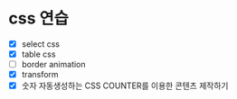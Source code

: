 # css 연습

- [x] select css
- [x] table css
- [ ] border animation
- [x] transform
- [x] 숫자 자동생성하는 CSS COUNTER를 이용한 콘텐츠 제작하기
